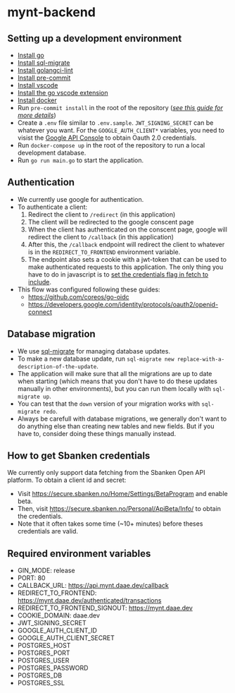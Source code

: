 # mynt-backend

## Setting up a development environment
- [Install go](https://golang.org/doc/install)
- [Install sql-migrate](https://github.com/rubenv/sql-migrate)
- [Install golangci-lint](https://pre-commit.com/#install)
- [Install pre-commit](https://pre-commit.com/#install)
- [Install vscode](https://code.visualstudio.com/download)
- [Install the go vscode extension](https://code.visualstudio.com/docs/languages/go)
- [Install docker](https://docs.docker.com/get-docker/)
- Run `pre-commit install` in the root of the repository ([*see this guide for more details*](https://freshman.tech/linting-golang/))
- Create a `.env` file similar to `.env.sample`. `JWT_SIGNING_SECRET` can be whatever you want. For the `GOOGLE_AUTH_CLIENT*` variables, you need to visist the [Google API Console](https://console.developers.google.com/) to obtain Oauth 2.0 credentials.
- Run `docker-compose up` in the root of the repository to run a local development database.
- Run `go run main.go` to start the application.

## Authentication
- We currently use google for authentication.
- To authenticate a client:
    1. Redirect the client to `/redirect` (in this application)
    2. The client will be redirected to the google conscent page
    3. When the client has authenticated on the conscent page, google will redirect the client to `/callback` (in this application)
    4. After this, the `/callback` endpoint will redirect the client to whatever is in the `REDIRECT_TO_FRONTEND` environment variable.
    5. The endpoint also sets a cookie with a jwt-token that can be used to make authenticated requests to this application. The only thing you have to do in javascript is to [set the credentials flag in fetch to include](https://developer.mozilla.org/en-US/docs/Web/API/Fetch_API/Using_Fetch#sending_a_request_with_credentials_included).
- This flow was configured following these guides:
    - https://github.com/coreos/go-oidc
    - https://developers.google.com/identity/protocols/oauth2/openid-connect

## Database migration
- We use [sql-migrate](https://github.com/rubenv/sql-migrate) for managing database updates.
- To make a new database update, run `sql-migrate new replace-with-a-description-of-the-update`.
- The application will make sure that all the migrations are up to date when starting (which means that you don't have to do these updates manually in other environments), but you can run them locally with `sql-migrate up`.
- You can test that the `down` version of your migration works with `sql-migrate redo`.
- Always be carefull with database migrations, we generally don't want to do anything else than creating new tables and new fields. But if you have to, consider doing these things manually instead.

## How to get Sbanken credentials
We currently only support data fetching from the Sbanken Open API platform. To obtain a client id and secret:
- Visit https://secure.sbanken.no/Home/Settings/BetaProgram and enable beta.
- Then, visit https://secure.sbanken.no/Personal/ApiBeta/Info/ to obtain the credentials.
- Note that it often takes some time (~10+ minutes) before theses credentials are valid.

## Required environment variables

- GIN_MODE: release
- PORT: 80
- CALLBACK_URL: https://api.mynt.daae.dev/callback
- REDIRECT_TO_FRONTEND: https://mynt.daae.dev/authenticated/transactions
- REDIRECT_TO_FRONTEND_SIGNOUT: https://mynt.daae.dev
- COOKIE_DOMAIN: daae.dev
- JWT_SIGNING_SECRET
- GOOGLE_AUTH_CLIENT_ID
- GOOGLE_AUTH_CLIENT_SECRET
- POSTGRES_HOST
- POSTGRES_PORT
- POSTGRES_USER
- POSTGRES_PASSWORD
- POSTGRES_DB
- POSTGRES_SSL
